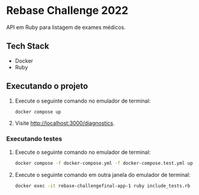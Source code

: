 # Rebase Challenge 2022

API em Ruby para listagem de exames médicos.

## Tech Stack

* Docker
* Ruby

## Executando o projeto

1. Execute o seguinte comando no emulador de terminal:

    ```bash
    docker compose up
    ```
2. Visite <http://localhost:3000/diagnostics>.

### Executando testes

1. Execute o seguinte comando no emulador de terminal:

    ```bash
    docker compose -f docker-compose.yml -f docker-compose.test.yml up
    ```
2. Execute o seguinte comando em outra janela do emulador de terminal:

    ```bash
    docker exec -it rebase-challengefinal-app-1 ruby include_tests.rb
    ```
